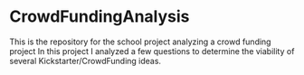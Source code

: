 # CrowdFundingAnalysis
This is the repository for the school project analyzing a crowd funding project
In this project I analyzed a few questions to determine the viability of several Kickstarter/CrowdFunding ideas. 
